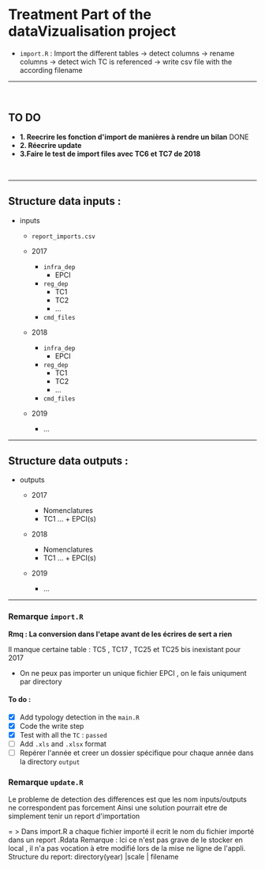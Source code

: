 # Treatment Part of the dataVizualisation project

 -  `import.R` : Import the different tables -> detect columns -> rename columns -> detect wich TC is referenced  -> write csv file with the according filename 


<hr/>
<br/>

## TO DO 

- **1. Reecrire les fonction d'import de manières à rendre un bilan** DONE
- **2. Réecrire update**
- **3.Faire le test de import files avec TC6 et TC7 de 2018**

<br/>

<hr/>

## Structure data inputs :

- inputs
    - `report_imports.csv`
    - 2017
        - `infra_dep`
            - EPCI
        - `reg_dep`
            - TC1
            - TC2
            - ...
        - `cmd_files`

    - 2018
        - `infra_dep`
            - EPCI
        - `reg_dep`
            - TC1
            - TC2
            - ...
        - `cmd_files`
    - 2019
        - ...

<hr/>


## Structure data outputs :

- outputs
    - 2017
        - Nomenclatures
        - TC1 ... + EPCI(s)

    - 2018
        - Nomenclatures
        - TC1 ... + EPCI(s)

    - 2019
        - ...

<hr/>


### Remarque `import.R`
    
**Rmq : La conversion dans l'etape avant de les écrires de sert a rien**

Il manque certaine table : TC5 , TC17 , TC25 et TC25 bis inexistant pour 2017


- On ne peux pas importer un unique fichier EPCI , on le fais uniqument par directory

#### To do :

- [X] Add typology detection in the `main.R`
- [X] Code the write step 
- [X] Test with all the `TC` : `passed`
- [ ] Add `.xls` and `.xlsx` format
- [ ] Repérer l'année et creer un dossier spécifique pour chaque année dans la directory `output`

### Remarque `update.R`

Le probleme de detection des differences est que les nom inputs/outputs ne correspondent pas forcement
Ainsi une solution pourrait etre de simplement tenir un report d'importation

= > Dans import.R a chaque fichier importé il ecrit le nom du fichier importé dans un report .Rdata
Remarque : Ici ce n'est pas grave de le stocker en local , il n'a pas vocation à etre modifié lors de la mise ne ligne de l'appli.
Structure du report: 
directory(year) |scale | filename



